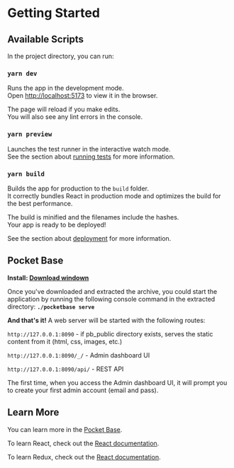 # Getting Started 


## Available Scripts

In the project directory, you can run:

### `yarn dev`

Runs the app in the development mode.\
Open [http://localhost:5173](http://localhost:5173) to view it in the browser.

The page will reload if you make edits.\
You will also see any lint errors in the console.

### `yarn preview`

Launches the test runner in the interactive watch mode.\
See the section about [running tests](https://facebook.github.io/create-react-app/docs/running-tests) for more information.

### `yarn build`

Builds the app for production to the `build` folder.\
It correctly bundles React in production mode and optimizes the build for the best performance.

The build is minified and the filenames include the hashes.\
Your app is ready to be deployed!

See the section about [deployment](https://facebook.github.io/create-react-app/docs/deployment) for more information.

## Pocket Base

**Install: [Download windown](https://github.com/pocketbase/pocketbase/releases/download/v0.11.2/pocketbase_0.11.2_windows_amd64.zip)**

Once you've downloaded and extracted the archive, you could start the application by running the following console command in the extracted directory: **`./pocketbase serve`**

**And that's it!** A web server will be started with the following routes:


 `http://127.0.0.1:8090`       - if pb_public directory exists, serves the static content from it (html, css, images, etc.)
 
 `http://127.0.0.1:8090/_/`    - Admin dashboard UI
 
 `http://127.0.0.1:8090/api/`  - REST API

The first time, when you access the Admin dashboard UI, it will prompt you to create your first admin account (email and pass).

## Learn More

You can learn more in the [Pocket Base](https://pocketbase.io/docs/).

To learn React, check out the [React documentation](https://reactjs.org/).

To learn Redux, check out the [React documentation](https://redux-toolkit.js.org/tutorials/overview).
